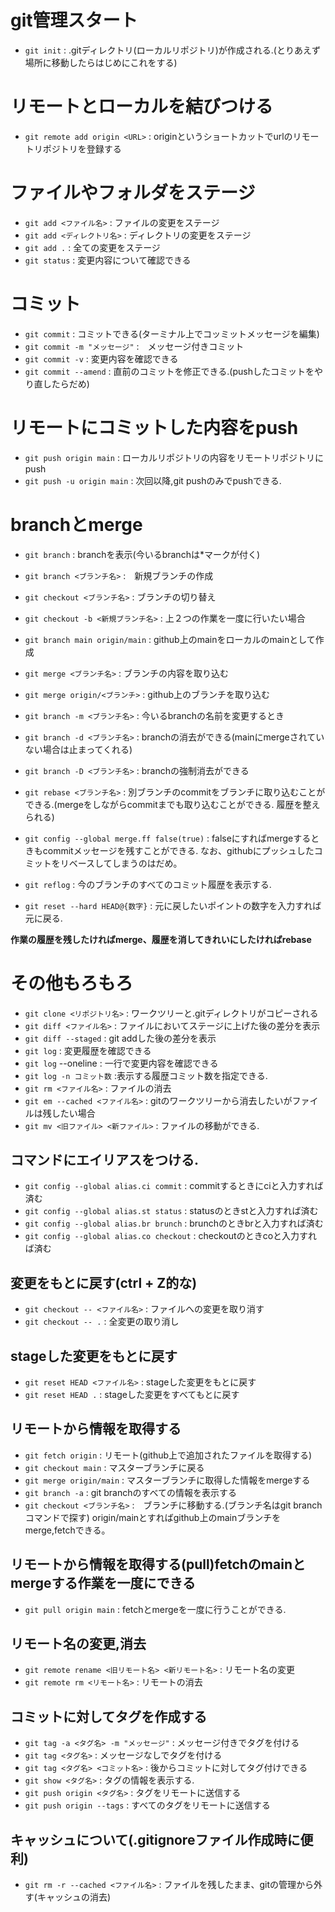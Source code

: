 # git管理スタート
- `git init` : .gitディレクトリ(ローカルリポジトリ)が作成される.(とりあえず場所に移動したらはじめにこれをする)

# リモートとローカルを結びつける
- `git remote add origin <URL>` : originというショートカットでurlのリモートリポジトリを登録する

# ファイルやフォルダをステージ
- `git add <ファイル名>` : ファイルの変更をステージ
- `git add <ディレクトリ名>` : ディレクトリの変更をステージ
- `git add .` : 全ての変更をステージ
- `git status` : 変更内容について確認できる

# コミット
- `git commit` : コミットできる(ターミナル上でコッミットメッセージを編集)
- `git commit -m "メッセージ"` :　メッセージ付きコミット
- `git commit -v` : 変更内容を確認できる
- `git commit --amend` : 直前のコミットを修正できる.(pushしたコミットをやり直したらだめ)

# リモートにコミットした内容をpush
- `git push origin main` : ローカルリポジトリの内容をリモートリポジトリにpush
- `git push -u origin main` : 次回以降,git pushのみでpushできる.



# branchとmerge
- `git branch` : branchを表示(今いるbranchは*マークが付く)
- `git branch <ブランチ名>` :　新規ブランチの作成
- `git checkout <ブランチ名>` : ブランチの切り替え
- `git checkout -b <新規ブランチ名>` : 上２つの作業を一度に行いたい場合
- `git branch main origin/main` : github上のmainをローカルのmainとして作成
- `git merge <ブランチ名>` : ブランチの内容を取り込む
- `git merge origin/<ブランチ>` : github上のブランチを取り込む
- `git branch -m <ブランチ名>` : 今いるbranchの名前を変更するとき
- `git branch -d <ブランチ名>` : branchの消去ができる(mainにmergeされていない場合は止まってくれる)
- `git branch -D <ブランチ名>` : branchの強制消去ができる

- `git rebase <ブランチ名>` : 別ブランチのcommitをブランチに取り込むことができる.(mergeをしながらcommitまでも取り込むことができる.
履歴を整えられる)
- `git config --global merge.ff false(true)` : falseにすればmergeするときもcommitメッセージを残すことができる.
なお、githubにプッシュしたコミットをリベースしてしまうのはだめ。

- `git reflog` : 今のブランチのすべてのコミット履歴を表示する.

- `git reset --hard HEAD@{数字}` : 元に戻したいポイントの数字を入力すれば元に戻る.

**作業の履歴を残したければmerge、履歴を消してきれいにしたければrebase**

# その他もろもろ
- `git clone <リポジトリ名>` : ワークツリーと.gitディレクトリがコピーされる
- `git diff <ファイル名>` : ファイルにおいてステージに上げた後の差分を表示
- `git diff --staged` : git addした後の差分を表示
- `git log` : 変更履歴を確認できる
- `git log` --oneline : 一行で変更内容を確認できる
- `git log -n コミット数` :表示する履歴コミット数を指定できる.
- `git rm <ファイル名>` : ファイルの消去
- `git em --cached <ファイル名>` : gitのワークツリーから消去したいがファイルは残したい場合
- `git mv <旧ファイル> <新ファイル>` : ファイルの移動ができる.

## コマンドにエイリアスをつける.
- `git config --global alias.ci commit` : commitするときにciと入力すれば済む
- `git config --global alias.st status` : statusのときstと入力すれば済む
- `git config --global alias.br brunch` : brunchのときbrと入力すれば済む
- `git config --global alias.co checkout` : checkoutのときcoと入力すれば済む

## 変更をもとに戻す(ctrl + Z的な)
- `git checkout -- <ファイル名>` : ファイルへの変更を取り消す
- `git checkout -- .` : 全変更の取り消し

## stageした変更をもとに戻す
- `git reset HEAD <ファイル名>` : stageした変更をもとに戻す
- `git reset HEAD .` : stageした変更をすべてもとに戻す

## リモートから情報を取得する
- `git fetch origin` : リモート(github上で追加されたファイルを取得する)
- `git checkout main` : マスターブランチに戻る
- `git merge origin/main` : マスターブランチに取得した情報をmergeする
- `git branch -a` : git branchのすべての情報を表示する
- `git checkout <ブランチ名>` :　ブランチに移動する.(ブランチ名はgit branchコマンドで探す)
origin/mainとすればgithub上のmainブランチをmerge,fetchできる。

## リモートから情報を取得する(pull)fetchのmainとmergeする作業を一度にできる
- `git pull origin main` : fetchとmergeを一度に行うことができる.

## リモート名の変更,消去
- `git remote rename <旧リモート名> <新リモート名>` : リモート名の変更
- `git remote rm <リモート名>` : リモートの消去

## コミットに対してタグを作成する
- `git tag -a <タグ名> -m "メッセージ"` : メッセージ付きでタグを付ける
- `git tag <タグ名>` : メッセージなしでタグを付ける
- `git tag <タグ名> <コミット名>` : 後からコミットに対してタグ付けできる
- `git show <タグ名>` : タグの情報を表示する.
- `git push origin <タグ名>` : タグをリモートに送信する
- `git push origin --tags` : すべてのタグをリモートに送信する

## キャッシュについて(.gitignoreファイル作成時に便利)
- `git rm -r --cached <ファイル名>` : ファイルを残したまま、gitの管理から外す(キャッシュの消去)